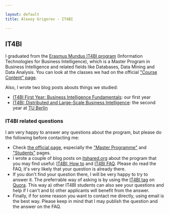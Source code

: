 ```yaml
---

layout: default
title: Alexey Grigorev - IT4BI

---
```



## IT4BI

I graduated from the [Erasmus Mundus IT4BI program](http://it4bi.univ-tours.fr/) 
(Information Technologies for Business Intelligence), which is a Master Program in Business Intelligence
and related fields like Databases, Data Mining and Data Analysis.
You can look at the classes we had on the official ["Course Content" page](http://it4bi.univ-tours.fr/home/master-programme/course-content/).

Also, I wrote two blog posts abouts things we studied: 

- [IT4BI First Year: Business Intelligence Fundamentals](http://www.itshared.org/2014/12/it4bi-1st-year-business-intelligence.html): our first year 
- [IT4BI: Distributed and Large-Scale Business Intelligence](http://www.itshared.org/2015/01/it4bi-distributed-and-large-scale.html): the second year at [TU Berlin](http://www.tu-berlin.de/)



### IT4BI related questions



I am very happy to answer any questions about the program, but please do the following before contacting me:

- Check [the official page](http://it4bi.univ-tours.fr), especially the ["Master Programme"](http://it4bi.univ-tours.fr/home/master-programme/) and ["Students"](http://it4bi.univ-tours.fr/home/students/) pages.
- I wrote a couple of blog posts on [itshared.org](http://itshared.org) about the program that you may find useful: [IT4BI: How to](http://www.itshared.org/2015/01/it4bi-how-to.html) and [IT4BI FAQ](http://www.itshared.org/2015/01/it4bi-faq.html). Please do read the FAQ, it's very likely that your question is already there. 
- If you don't find your question there, I will be very happy to try to answer it. The preferrable way of asking is by using the [IT4BI tag](https://www.quora.com/IT4BI) on [Quora](http://quora.com). This way a) other IT4BI students can also see your questions and help if I can't and b) other applicants will benefit from the answer. 
- Finally, if for some reason you want to contact me directly, using email is the best way. Please keep in mind that I may publish the question and the answer on the FAQ. 
